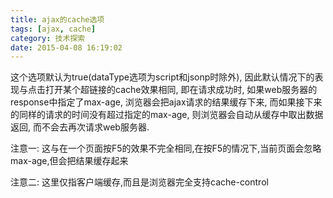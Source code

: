 ```yaml
---
title: ajax的cache选项
tags: [ajax, cache]
category: 技术探索
date: 2015-04-08 16:19:02
---
```


这个选项默认为true(dataType选项为script和jsonp时除外), 因此默认情况下的表现与点击打开某个超链接的cache效果相同, 即在请求成功时, 如果web服务器的response中指定了max-age, 浏览器会把ajax请求的结果缓存下来, 而如果接下来的同样的请求的时间没有超过指定的max-age, 则浏览器会自动从缓存中取出数据返回, 而不会去再次请求web服务器.

注意一: 这与在一个页面按F5的效果不完全相同,在按F5的情况下,当前页面会忽略max-age,但会把结果缓存起来

注意二: 这里仅指客户端缓存,而且是浏览器完全支持cache-control